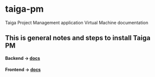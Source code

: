 # taiga-pm
Taiga Project Management application Virtual Machine documentation


## This is general notes and steps to install Taiga PM
#### Backend -> [docs](https://www.google.com)
#### Frontend -> [docs](https://www.google.com)
